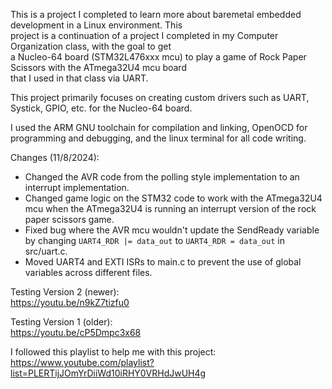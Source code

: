This is a project I completed to learn more about baremetal embedded development in a Linux environment. This   
project is a continuation of a project I completed in my Computer Organization class, with the goal to get  
a Nucleo-64 board (STM32L476xxx mcu) to play a game of Rock Paper Scissors with the ATmega32U4 mcu board  
that I used in that class via UART.     

This project primarily focuses on creating custom drivers such as UART, Systick, GPIO, etc. for the Nucleo-64 board.   

I used the ARM GNU toolchain for compilation and linking, OpenOCD for programming and debugging, and the linux terminal for 
all code writing.   

Changes (11/8/2024):
- Changed the AVR code from the polling style implementation to an interrupt implementation.  
- Changed game logic on the STM32 code to work with the ATmega32U4 mcu when the ATmega32U4 is running an interrupt version of the rock paper scissors game.  
- Fixed bug where the AVR mcu wouldn't update the SendReady variable by changing `UART4_RDR |= data_out` to `UART4_RDR = data_out` in src/uart.c.  
- Moved UART4 and EXTI ISRs to main.c to prevent the use of global variables across different files.  

Testing Version 2 (newer):  
https://youtu.be/n9kZ7tizfu0  

Testing Version 1 (older):  
https://youtu.be/cP5Dmpc3x68  

I followed this playlist to help me with this project:   
https://www.youtube.com/playlist?list=PLERTijJOmYrDiiWd10iRHY0VRHdJwUH4g  
